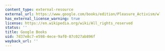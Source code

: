 ```yaml
---
content_type: external-resource
external_url: https://www.google.com/books/edition/Pleasure_Activism/wlJUDwAAQBAJ?hl=en&gbpv=1
has_external_license_warning: true
license: https://en.wikipedia.org/wiki/All_rights_reserved
status: ''
title: Google Books
uid: 7d37e8c7-e598-4ece-9af0-87c027ab896f
wayback_url: ''
---
```

